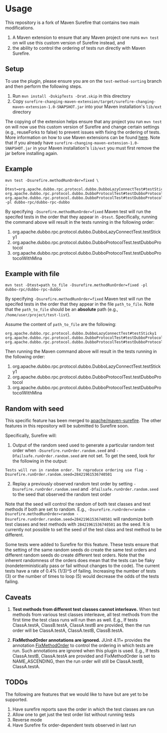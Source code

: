 # Usage

This repository is a fork of Maven Surefire that contains two main modifications.

1. A Maven extension to ensure that any Maven project one runs ```mvn test``` on will use this custom version of Surefire instead, and
2. the ability to control the ordering of tests run directly with Maven Surefire.

## Setup

To use the plugin, please ensure you are on the `test-method-sorting` branch and then perform the following steps.

1. Run ```mvn install -DskipTests -Drat.skip``` in this directory
2. Copy ```surefire-changing-maven-extension/target/surefire-changing-maven-extension-1.0-SNAPSHOT.jar``` into your Maven installation's ```lib/ext``` directory

The copying of the extension helps ensure that any project you run ```mvn test``` on will now use this custom version of Surefire and change certain settings (e.g., reuseForks to false) to prevent issues with fixing the ordering of tests. More information on how to use Maven extensions can be found [here](https://maven.apache.org/examples/maven-3-lifecycle-extensions.html#use-your-extension-in-your-build-s). Note that if you already have ```surefire-changing-maven-extension-1.0-SNAPSHOT.jar``` in your Maven installation's ```lib/ext``` you must first remove the jar before installing again.

## Example

```
mvn test -Dsurefire.methodRunOrder=fixed \
-Dtest=org.apache.dubbo.rpc.protocol.dubbo.DubboLazyConnectTest#testSticky1,\
org.apache.dubbo.rpc.protocol.dubbo.DubboProtocolTest#testDubboProtocol,\
org.apache.dubbo.rpc.protocol.dubbo.DubboProtocolTest#testDubboProtocolWithMina\
-pl dubbo-rpc/dubbo-rpc-dubbo
```

By specifying ```-Dsurefire.methodRunOrder=fixed``` Maven test will run the specifed tests in the order that they appear in ```-Dtest```.
Specifically, running the command above will result in the tests running in the following order:

1. org.apache.dubbo.rpc.protocol.dubbo.DubboLazyConnectTest.testSticky1
2. org.apache.dubbo.rpc.protocol.dubbo.DubboProtocolTest.testDubboProtocol
3. org.apache.dubbo.rpc.protocol.dubbo.DubboProtocolTest.testDubboProtocolWithMina

## Example with file

```
mvn test -Dtest=path_to_file -Dsurefire.methodRunOrder=fixed -pl dubbo-rpc/dubbo-rpc-dubbo
```

By specifying ```-Dsurefire.methodRunOrder=fixed``` Maven test will run the specifed tests in the order that they appear in the file ```path_to_file```. Note that the ```path_to_file``` should be an **absolute** path (e.g., ```/home/user/project/test-list```).

Assume the content of ```path_to_file``` are the following:

```
org.apache.dubbo.rpc.protocol.dubbo.DubboLazyConnectTest#testSticky1
org.apache.dubbo.rpc.protocol.dubbo.DubboProtocolTest#testDubboProtocol
org.apache.dubbo.rpc.protocol.dubbo.DubboProtocolTest#testDubboProtocolWithMina
```

Then running the Maven command above will result in the tests running in the following order:

1. org.apache.dubbo.rpc.protocol.dubbo.DubboLazyConnectTest.testSticky1
2. org.apache.dubbo.rpc.protocol.dubbo.DubboProtocolTest.testDubboProtocol
3. org.apache.dubbo.rpc.protocol.dubbo.DubboProtocolTest.testDubboProtocolWithMina


## Random with seed

This specific feature has been merged to [apache/maven-surefire](https://github.com/apache/maven-surefire/pull/309). The other features in this repository will be submitted to Surefire soon.

Specifically, Surefire will:

1. Output of the random seed used to generate a particular random test order when `-Dsurefire.runOrder.random.seed` and `-Dfailsafe.runOrder.random.seed` are not set. To get the seed, look for the following in the output:
```
Tests will run in random order. To reproduce ordering use flag -Dsurefire.runOrder.random.seed=28421961536740501
```
2. Replay a previously observed random test order by setting `-Dsurefire.runOrder.random.seed` and `-Dfailsafe.runOrder.random.seed` to the seed that observed the random test order

Note that the seed will control the random of both test classes and test methods if both are set to random. E.g., ```-Dsurefire.runOrder=random -Dsurefire.methodRunOrder=random -Dsurefire.runOrder.random.seed=28421961536740501``` will randomize both test classes and test methods with ```28421961536740501``` as the seed. It is currently not possible to set the seed of the test class and test method to be different.

Some tests were added to Surefire for this feature. These tests ensure that the setting of the same random seeds do create the same test orders and different random seeds do create different test orders. Note that the inherent randomness of the orders does mean that the tests can be flaky (nondeterministically pass or fail without changes to the code). The current tests have a rate of 0.4% (1/3)^5 of failing. Increasing the number of tests (3) or the number of times to loop (5) would decrease the odds of the tests failing.

## Caveats

1. **Test methods from different test classes cannot interleave.**  When test methods from various test classes interleave, all test methods from the first time the test class runs will run then as well. E.g., If tests ClassA.testA, ClassB.testA, ClassA.testB are provided, then the run order will be ClassA.testA, ClassA.testB, ClassB.testA.

2. **FixMethodOrder annotations are ignored.** JUnit 4.11+ provides the annotation [FixMethodOrder](https://junit.org/junit4/javadoc/4.12/org/junit/FixMethodOrder.html) to control the ordering in which tests are run. Such annotations are ignored when this plugin is used. E.g., If tests ClassA.testB, ClassA.testA are provided and FixMethodOrder is set to NAME_ASCENDING, then the run order will still be ClassA.testB, ClassA.testA.

## TODOs

The following are features that we would like to have but are yet to be supported.

1. Have surefire reports save the order in which the test classes are run
2. Allow one to get just the test order list without running tests
3. Reverse mode
4. Have Surefire fix order-dependent tests observed in last run
